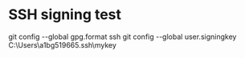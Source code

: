 # SSH signing test
git config --global gpg.format ssh
git config --global user.signingkey C:\Users\a1bg519665\.ssh\mykey